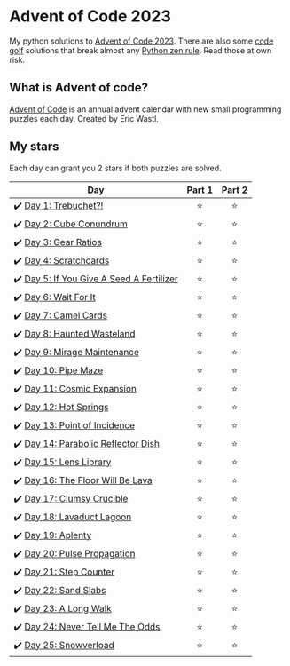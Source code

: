 # Advent of Code 2023
My python solutions to [Advent of Code 2023](https://adventofcode.com/2023). There are also some [code golf](https://en.wikipedia.org/wiki/Code_golf) solutions that break almost any [Python zen rule](https://peps.python.org/pep-0020/). Read those at own risk.

## What is Advent of code?
[Advent of Code](https://adventofcode.com/about) is an annual advent calendar with new small programming puzzles each day. Created by Eric Wastl.

## My stars
Each day can grant you 2 stars if both puzzles are solved. 

| Day | Part 1 | Part 2 |
|---|:----:|:---:|
|✔️ [Day 1: Trebuchet?!](01) | ⭐️ | ⭐️ |
|✔️ [Day 2: Cube Conundrum](02) | ⭐️ | ⭐️ |
|✔️ [Day 3: Gear Ratios](03) | ⭐️ | ⭐️ |
|✔️ [Day 4: Scratchcards](04) | ⭐️ | ⭐️ |
|✔️ [Day 5: If You Give A Seed A Fertilizer](05) | ⭐️ | ⭐️ |
|✔️ [Day 6: Wait For It](06) | ⭐️ | ⭐️ |
|✔️ [Day 7: Camel Cards](07) | ⭐️ | ⭐️ |
|✔️ [Day 8: Haunted Wasteland](08) | ⭐️ | ⭐️ |
|✔️ [Day 9: Mirage Maintenance](09) | ⭐️ | ⭐️ |
|✔️ [Day 10: Pipe Maze](10) | ⭐️ | ⭐️ |
|✔️ [Day 11: Cosmic Expansion](11) | ⭐️ | ⭐️ |
|✔️ [Day 12: Hot Springs](12) | ⭐️ | ⭐️ |
|✔️ [Day 13: Point of Incidence](13) | ⭐️ | ⭐️ |
|✔️ [Day 14: Parabolic Reflector Dish](14) | ⭐️ | ⭐️ |
|✔️ [Day 15: Lens Library](15) | ⭐️ | ⭐️ |
|✔️ [Day 16: The Floor Will Be Lava](16) | ⭐️ | ⭐️ |
|✔️ [Day 17: Clumsy Crucible](17) | ⭐️ | ⭐️ |
|✔️ [Day 18: Lavaduct Lagoon](18) | ⭐️ | ⭐️ |
|✔️ [Day 19: Aplenty](19) | ⭐️ | ⭐️ |
|✔️ [Day 20: Pulse Propagation](10) | ⭐️ | ⭐️ |
|✔️ [Day 21: Step Counter](21) | ⭐️ | ⭐️ |
|✔️ [Day 22: Sand Slabs](22) | ⭐️ | ⭐️ |
|✔️ [Day 23: A Long Walk](23) | ⭐️ | ⭐️ |
|✔️ [Day 24: Never Tell Me The Odds](24) | ⭐️ | ⭐️ |
|✔️ [Day 25: Snowverload](25) | ⭐️ | ⭐️ |

